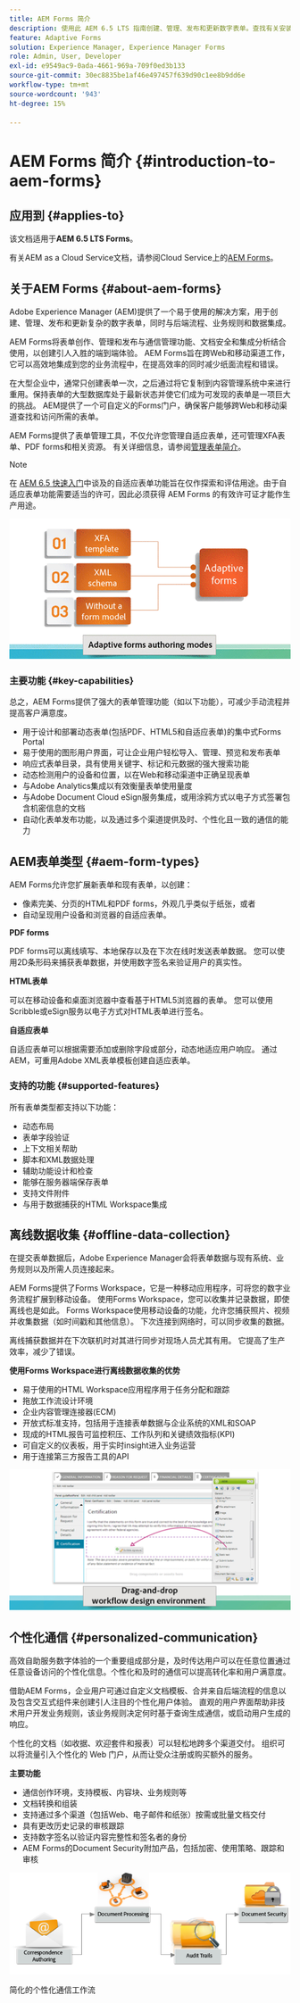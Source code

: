 ```yaml
---
title: AEM Forms 简介
description: 使用此 AEM 6.5 LTS 指南创建、管理、发布和更新数字表单。查找有关安装、升级和配置数字表单的帮助，并了解如何创作自适应表单。
feature: Adaptive Forms
solution: Experience Manager, Experience Manager Forms
role: Admin, User, Developer
exl-id: e9549ac9-0ada-4661-969a-709f0ed3b133
source-git-commit: 30ec8835be1af46e497457f639d90c1ee8b9dd6e
workflow-type: tm+mt
source-wordcount: '943'
ht-degree: 15%

---
```


# AEM Forms 简介 {#introduction-to-aem-forms}

## 应用到 {#applies-to}

该文档适用于&#x200B;**AEM 6.5 LTS Forms**。

有关AEM as a Cloud Service文档，请参阅Cloud Service上的[AEM Forms](https://experienceleague.adobe.com/docs/experience-manager-cloud-service/content/forms/forms-overview/home.html?lang=zh-Hans)。

## 关于AEM Forms {#about-aem-forms}

Adobe Experience Manager (AEM)提供了一个易于使用的解决方案，用于创建、管理、发布和更新复杂的数字表单，同时与后端流程、业务规则和数据集成。

AEM Forms将表单创作、管理和发布与通信管理功能、文档安全和集成分析结合使用，以创建引人入胜的端到端体验。 AEM Forms旨在跨Web和移动渠道工作，它可以高效地集成到您的业务流程中，在提高效率的同时减少纸面流程和错误。

在大型企业中，通常只创建表单一次，之后通过将它复制到内容管理系统中来进行重用。保持表单的大型数据库处于最新状态并使它们成为可发现的表单是一项巨大的挑战。 AEM提供了一个可自定义的Forms门户，确保客户能够跨Web和移动渠道查找和访问所需的表单。

AEM Forms提供了表单管理工具，不仅允许您管理自适应表单，还可管理XFA表单、PDF forms和相关资源。 有关详细信息，请参阅[管理表单简介](../../forms/using/introduction-managing-forms.md)。

>[!NOTE]
>
>在 [AEM 6.5 快速入门](/help/sites-deploying/deploy.md)中谈及的自适应表单功能旨在仅作探索和评估用途。由于自适应表单功能需要适当的许可，因此必须获得 AEM Forms 的有效许可证才能作生产用途。

![AEM表单功能](do-not-localize/4th-draft-updated.gif)

### 主要功能 {#key-capabilities}

总之，AEM Forms提供了强大的表单管理功能（如以下功能），可减少手动流程并提高客户满意度。

* 用于设计和部署动态表单(包括PDF、HTML5和自适应表单)的集中式Forms Portal
* 易于使用的图形用户界面，可让企业用户轻松导入、管理、预览和发布表单
* 响应式表单目录，具有使用关键字、标记和元数据的强大搜索功能
* 动态检测用户的设备和位置，以在Web和移动渠道中正确呈现表单
* 与Adobe Analytics集成以有效衡量表单使用量度
* 与Adobe Document Cloud eSign服务集成，或用涂鸦方式以电子方式签署包含机密信息的文档
* 自动化表单发布功能，以及通过多个渠道提供及时、个性化且一致的通信的能力

## AEM表单类型 {#aem-form-types}

AEM Forms允许您扩展新表单和现有表单，以创建：

* 像素完美、分页的HTML和PDF forms，外观几乎类似于纸张，或者
* 自动呈现用户设备和浏览器的自适应表单。

**PDF forms**

PDF forms可以离线填写、本地保存以及在下次在线时发送表单数据。 您可以使用2D条形码来捕获表单数据，并使用数字签名来验证用户的真实性。

**HTML表单**

可以在移动设备和桌面浏览器中查看基于HTML5浏览器的表单。 您可以使用Scribble或eSign服务以电子方式对HTML表单进行签名。

**自适应表单**

自适应表单可以根据需要添加或删除字段或部分，动态地适应用户响应。 通过AEM，可重用Adobe XML表单模板创建自适应表单。

### 支持的功能 {#supported-features}

所有表单类型都支持以下功能：

* 动态布局
* 表单字段验证
* 上下文相关帮助
* 脚本和XML数据处理
* 辅助功能设计和检查
* 能够在服务器端保存表单
* 支持文件附件
* 与用于数据捕获的HTML Workspace集成

## 离线数据收集 {#offline-data-collection}

在提交表单数据后，Adobe Experience Manager会将表单数据与现有系统、业务规则以及所需人员连接起来。

AEM Forms提供了Forms Workspace，它是一种移动应用程序，可将您的数字业务流程扩展到移动设备。 使用Forms Workspace，您可以收集并记录数据，即使离线也是如此。 Forms Workspace使用移动设备的功能，允许您捕获照片、视频并收集数据（如时间戳和其他信息）。 下次连接到网络时，可以同步收集的数据。

离线捕获数据并在下次联机时对其进行同步对现场人员尤其有用。 它提高了生产效率，减少了错误。

**使用Forms Workspace进行离线数据收集的优势**

* 易于使用的HTML Workspace应用程序用于任务分配和跟踪
* 拖放工作流设计环境
* 企业内容管理连接器(ECM)
* 开放式标准支持，包括用于连接表单数据与企业系统的XML和SOAP
* 现成的HTML报告可监控积压、工作队列和关键绩效指标(KPI)
* 可自定义的仪表板，用于实时insight进入业务运营
* 用于连接第三方报告工具的API

![第三份草稿](do-not-localize/3rd-draft.gif)

## 个性化通信 {#personalized-communication}

高效自助服务数字体验的一个重要组成部分是，及时传达用户可以在任意位置通过任意设备访问的个性化信息。个性化和及时的通信可以提高转化率和用户满意度。

借助AEM Forms，企业用户可通过自定义文档模板、合并来自后端流程的信息以及包含交互式组件来创建引人注目的个性化用户体验。 直观的用户界面帮助非技术用户开发业务规则，该业务规则决定何时基于查询生成通信，或启动用户生成的响应。

个性化的文档（如收据、欢迎套件和报表）可以轻松地跨多个渠道交付。 组织可以将流量引入个性化的 Web 门户，从而让受众注册或购买额外的服务。

**主要功能**

* 通信创作环境，支持模板、内容块、业务规则等
* 文档转换和组装
* 支持通过多个渠道（包括Web、电子邮件和纸张）按需或批量文档交付
* 具有更改历史记录的审核跟踪
* 支持数字签名以验证内容完整性和签名者的身份
* AEM Forms的Document Security附加产品，包括加密、使用策略、跟踪和审核

![布局二](do-not-localize/layout-02.png)

简化的个性化通信工作流
